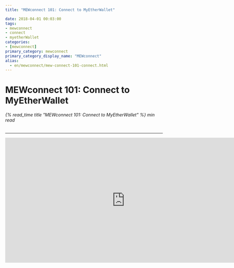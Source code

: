 ```yaml
---
title: "MEWconnect 101: Connect to MyEtherWallet"

date: 2018-04-01 00:03:00
tags:
- mewconnect
- connect
- myetherWallet
categories:
- [mewconnect]
primary_category: mewconnect
primary_category_display_name: "MEWconnect"
alias:
  - en/mewconnect/mew-connect-101-connect.html
---
```


# **MEWconnect 101: Connect to MyEtherWallet**

###### {% read_time title "MEWconnect 101: Connect to MyEtherWallet" %} min read

* * *

<div class="youtube-video">
<iframe width="763" height="400" src="https://www.youtube.com/embed/IuyfpsYTZrI" frameborder="0" allow="accelerometer; autoplay; encrypted-media; gyroscope; picture-in-picture" allowfullscreen></iframe>
</div>
